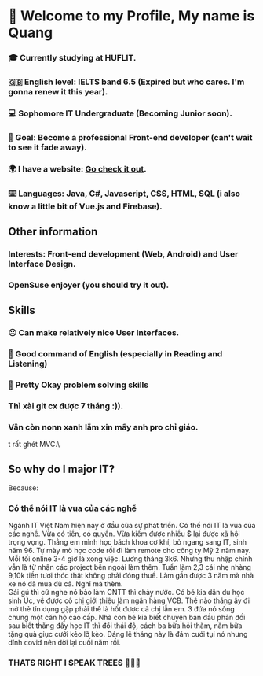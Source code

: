 # 👋 Welcome to my Profile, My name is Quang
### 🎓 Currently studying at HUFLIT.
### 🇬🇧 English level: IELTS band 6.5 (Expired but who cares. I'm gonna renew it this year).
### 💻 Sophomore IT Undergraduate (Becoming Junior soon).
### 🏁 Goal: Become a professional Front-end developer (can't wait to see it fade away).
### 🌍 I have a website: [Go check it out](https://fowardslash.github.io).
### ⌨️ Languages: Java, C#, Javascript, CSS, HTML, SQL (i also know a little bit of Vue.js and Firebase).
## Other information
### Interests: Front-end development (Web, Android) and User Interface Design.
### OpenSuse enjoyer (you should try it out).
## Skills
### 😐 Can make relatively nice User Interfaces.
### 🙂 Good command of English (especially in Reading and Listening)
### 🤔 Pretty Okay problem solving skills

### Thì xài git cx được 7 tháng :)).
### Vẫn còn nonn xanh lắm xin mấy anh pro chỉ giáo.
t rất ghét MVC.\
## So why do I major IT?
Because:
### Có thể nói IT là vua của các nghề
Ngành IT Việt Nam hiện nay ở đầu của sự phát triển. Có thể nói IT là vua của các nghề. Vừa có tiền, có quyền. Vừa kiếm được nhiều $ lại được xã hội trọng vọng.
Thằng em mình học bách khoa cơ khí, bỏ ngang sang IT, sinh năm 96. Tự mày mò học code rồi đi làm remote cho công ty Mỹ 2 năm nay. Mỗi tối online 3-4 giờ là xong việc. Lương tháng 3k6. Nhưng thu nhập chính vẫn là từ nhận các project bên ngoài làm thêm. Tuần làm 2,3 cái nhẹ nhàng 9,10k tiền tươi thóc thật không phải đóng thuế. Làm gần được 3 năm mà nhà xe nó đã mua đủ cả. Nghĩ mà thèm.\
Gái gú thì cứ nghe nó bảo làm CNTT thì chảy nước. Có bé kia dân du học sinh Úc, về được cô chị giới thiệu làm ngân hàng VCB. Thế nào thằng ấy đi mở thẻ tín dụng gặp phải thế là hốt được cả chị lẫn em. 3 đứa nó sống chung một căn hộ cao cấp. Nhà con bé kia biết chuyện ban đầu phản đối sau biết thằng đấy học IT thì đổi thái độ, cách ba bữa hỏi thăm, năm bữa tặng quà giục cưới kẻo lỡ kèo. Đáng lẽ tháng này là đám cưới tụi nó nhưng dính covid nên dời lại cuối năm rồi.

### THATS RIGHT I SPEAK TREES 🌲🌲🌲
